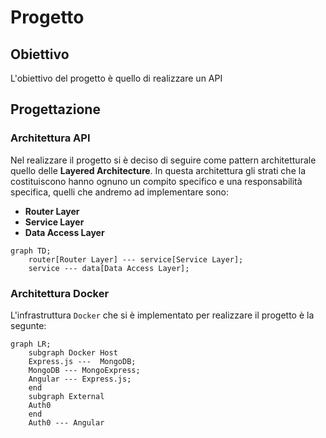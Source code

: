 # Progetto

## Obiettivo

L'obiettivo del progetto è quello di realizzare un API 


## Progettazione

### Architettura API

Nel realizzare il progetto si è deciso di seguire come pattern architetturale quello delle **Layered Architecture**. In questa architettura gli strati che la costituiscono hanno ognuno un compito specifico e una responsabilità specifica, quelli che andremo ad implementare sono:

- **Router Layer**
- **Service Layer**
- **Data Access Layer**

```mermaid
graph TD;
    router[Router Layer] --- service[Service Layer];
    service --- data[Data Access Layer];
```

### Architettura Docker

L'infrastruttura `Docker` che si è implementato per realizzare il progetto è la segunte:

```mermaid
graph LR;
    subgraph Docker Host
    Express.js ---  MongoDB;
    MongoDB --- MongoExpress;
    Angular --- Express.js;
    end
    subgraph External
    Auth0
    end
    Auth0 --- Angular
```


